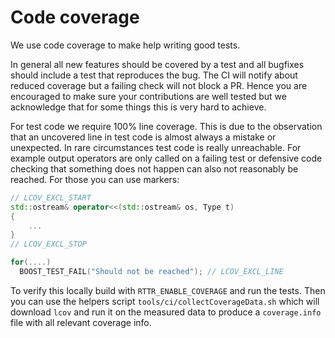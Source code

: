 <!--
Copyright (C) 2018 - 2021 Settlers Freaks <sf-team at siedler25.org>

SPDX-License-Identifier: GPL-2.0-or-later
-->

# Code coverage

We use code coverage to make help writing good tests.

In general all new features should be covered by a test and all bugfixes should include a test that reproduces the bug.
The CI will notify about reduced coverage but a failing check will not block a PR.
Hence you are encouraged to make sure your contributions are well tested but we acknowledge that for some things this is very hard to achieve.

For test code we require 100% line coverage.
This is due to the observation that an uncovered line in test code is almost always a mistake or unexpected.
In rare circumstances test code is really unreachable.
For example output operators are only called on a failing test or defensive code checking that something does not happen can also not reasonably be reached.
For those you can use markers:

```c++
// LCOV_EXCL_START
std::ostream& operator<<(std::ostream& os, Type t)
{
    ...
}
// LCOV_EXCL_STOP

for(....)
  BOOST_TEST_FAIL("Should not be reached"); // LCOV_EXCL_LINE
```

To verify this locally build with `RTTR_ENABLE_COVERAGE` and run the tests.
Then you can use the helpers script `tools/ci/collectCoverageData.sh` which will download `lcov` and run it on the measured data to produce a `coverage.info` file with all relevant coverage info.

